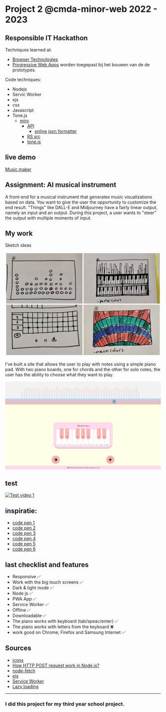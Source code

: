 # Project 2 @cmda-minor-web 2022 - 2023

## Responsible IT Hackathon

Techniques learned at:
- [Browser Technologies](https://github.com/cmda-minor-web/browser-technologies-2223)
- [Progressive Web Apps](https://github.com/cmda-minor-web/progressive-web-apps-2223) worden toegepast bij het bouwen van de de prototypes.

Code techniques:

- Nodejs
- Servic Worker
- ejs
- css
- Javascript
- Tone.js
  - [miro](https://miro.com/app/board/uXjVMVkPFGU=/?share_link_id=774277342385)
    - [API](https://api-hitloop.responsible-it.nl/)
      - [online json formatter](https://jsoneditoronline.org/#left=url.https%3A%2F%2Fapi-hitloop.responsible-it.nl%2Ftest_json%3Fseed%3D120)
    - [RS src](https://github.com/responsibleIT/hitloop-frontend)
    - [tone.js](https://tonejs.github.io/)


<!-- Add a link to your live demo in Github Pages 🌐-->
## live demo
[Music maker](https://music-maker-production.up.railway.app/)

## Assignment: AI musical instrument

A front-end for a musical instrument that generates music visualizations based on data. You want to give the user the opportunity to customize the end result. "Things" like DALL-E and Midjourney have a fairly linear output, namely an input and an output. During this project, a user wants to "steer" the output with multiple moments of input.

<!-- Add a nice poster image here at the end of the week, showing off your shiny frontend 📸 -->

## My work

Sketch ideas

<img src="/readme/schets.jpg" alt="schets ideeen">


I've built a site that allows the user to play with notes using a simple piano pad. With two piano boards, one for chords and the other for solo notes, the user has the ability to choose what they want to play.

<img src="/readme/piano-v2.png" alt="screen shot of my website">


## test

[![Test video 1](https://i.imgur.com/vKb2F1B.png)](https://youtu.be/cXxiZfbg25k)



<!-- Maybe a table of contents here? 📚 -->

<!-- How about a section that describes how to install this project? 🤓 -->

<!-- ...but how does one use this project? What are its features 🤔 -->


## inspiratie:

- [code pen 1](https://codepen.io/yukulele/pen/BjNWxa?editors=1010)
- [code pen 2](https://codepen.io/kucerajacob/pen/GRqBQNV)
- [code pen 3](https://codepen.io/laurenvast/pen/jOrWXej)
- [code pen 4](https://codepen.io/mattlundstrom/details/wBGLmW)
- [code pen 5](https://codepen.io/philipnrmn/pen/gGwZKb)
- [code pen 6](https://codepen.io/UXauthority/pen/NNzvZM)


## last checklist and features

- Responsive ✅
- Work with the big touch screens ✅
- Dark & light mode ✅
- Node js ✅
- PWA App ✅
- Service Worker ✅
- Offline ✅
- Downloadable ✅
- The piano works with keyboard (tab/speac/enter) ✅
- The piano works with letters from the keyboard ❌
- work good on Chrome, Firefox and Samsung Internet ✅

## Sources
- [icons](https://www.svgrepo.com/svg/509392/refresh)
- [How HTTP POST request work in Node.js?](https://www.geeksforgeeks.org/how-http-post-request-work-in-node-js/)
- [node-fetch](https://www.npmjs.com/package/node-fetch)
- [ejs](https://ejs.co/)
- [Service Worker](https://googlechrome.github.io/samples/service-worker/basic/)
- [Lazy loading](https://developer.mozilla.org/en-US/docs/Web/Performance/Lazy_loading)


---
### I did this project for my third year school project.
